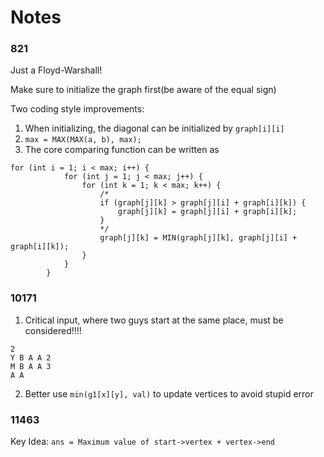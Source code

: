 # Notes

### 821

Just a Floyd-Warshall!

Make sure to initialize the graph first(be aware of the equal sign)

Two coding style improvements:
1. When initializing, the diagonal can be initialized by `graph[i][i]`
2. ```max = MAX(MAX(a, b), max);```
3. The core comparing function can be written as
```
for (int i = 1; i < max; i++) {
            for (int j = 1; j < max; j++) {
                for (int k = 1; k < max; k++) {
                    /*
                    if (graph[j][k] > graph[j][i] + graph[i][k]) {
                        graph[j][k] = graph[j][i] + graph[i][k];
                    }
                    */
                    graph[j][k] = MIN(graph[j][k], graph[j][i] + graph[i][k]);
                }
            }
        }
```

### 10171

1. Critical input, where two guys start at the same place, must be considered!!!!
```
2
Y B A A 2
M B A A 3
A A
```
2. Better use ```min(g1[x][y], val)``` to update vertices to avoid stupid error

### 11463

Key Idea: ```ans = Maximum value of start->vertex + vertex->end```
